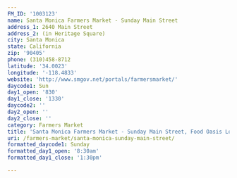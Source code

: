 ```yaml
---
FM_ID: '1003123'
name: Santa Monica Farmers Market - Sunday Main Street
address_1: 2640 Main Street
address_2: (in Heritage Square)
city: Santa Monica
state: California
zip: '90405'
phone: (310)458-8712
latitude: '34.0023'
longitude: '-118.4833'
website: 'http://www.smgov.net/portals/farmersmarket/'
daycode1: Sun
day1_open: '830'
day1_close: '1330'
daycode2: ''
day2_open: ''
day2_close: ''
category: Farmers Market
title: 'Santa Monica Farmers Market - Sunday Main Street, Food Oasis Los Angeles'
uri: /farmers-market/santa-monica-sunday-main-street/
formatted_daycode1: Sunday
formatted_day1_open: '8:30am'
formatted_day1_close: '1:30pm'

---
```


